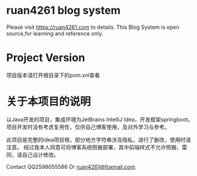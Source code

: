 # ruan4261 blog system
Please visit https://ruan4261.com to details.
This Blog System is open source,for learning and reference only.

# Project Version
项目版本请打开根目录下的pom.xnl查看

# 关于本项目的说明
以Java开发的项目，集成环境为JetBrains IntelliJ Idea，开发框架springboot。
项目开发时没有考虑复用性，仅供自己博客使用，及对外学习与参考。

此项目是完整的idea项目根，部分地方字符串涉及隐私，进行了删改，使用时请注意。
经过我本人同意可将博客系统照搬部署，其中前端样式不允许照搬、雷同，请自己设计修改。

Contact QQ2598055586 Or ruan4261@foxmail.com.